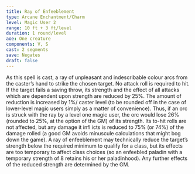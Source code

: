 ```yaml
---
title: Ray of Enfeeblement
type: Arcane Enchantment/Charm
level: Magic User 2
range: 10 ft + 3 ft/level
duration: 1 round/level
aoe: One creature
components: V, S
cast: 2 segments
save: Negates
draft: false
---
```


As this spell is cast, a ray of unpleasant and indescribable colour arcs from the caster’s hand to strike the chosen target. No attack roll is required to hit. If the target fails a saving throw, its strength and the effect of all attacks which are dependent upon strength are reduced by 25%. The amount of reduction is increased by 1%/ caster level (to be rounded off in the case of lower-level magic users simply as a matter of convenience). Thus, if an orc is struck with the ray by a level one magic user, the orc would lose 26% (rounded to 25%, at the option of the GM) of its strength. Its to-hit rolls are not affected, but any damage it infl icts is reduced to 75% (or 74%) of the damage rolled (a good GM avoids minuscule calculations that might bog down the game). A ray of enfeeblement may technically reduce the target’s strength below the required minimum to qualify for a class, but its effects are too temporary to affect class choices (so an enfeebled paladin with a temporary strength of 8 retains his or her paladinhood). Any further effects of the reduced strength are determined by the GM.
